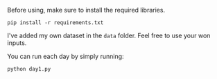 Before using, make sure to install the required libraries.

``` shell
pip install -r requirements.txt
```

I've added my own dataset in the `data` folder. Feel free to use your
won inputs.

You can run each day by simply running:

``` shell
python day1.py
```
